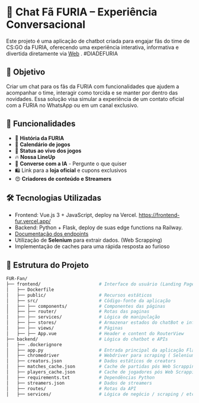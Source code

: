 # 🐺 Chat Fã FURIA – Experiência Conversacional

Este projeto é uma aplicação de chatbot criada para engajar fãs do time de CS:GO da FURIA, oferecendo uma experiência interativa, informativa e divertida diretamente via [Web](https://frontend-fur.vercel.app/) . #DIADEFURIA

## 🎯 Objetivo

Criar um chat para os fãs da FURIA com funcionalidades que ajudem a acompanhar o time, interagir como torcida e se manter por dentro das novidades. Essa solução visa simular a experiência de um contato oficial com a FURIA no WhatsApp ou em um canal exclusivo.

## 🚀 Funcionalidades
- 👀 **História da FURIA**
- 📅 **Calendário de jogos** 
- 🔴 **Status ao vivo dos jogos** 
- 🔥 **Nossa LineUp** 
- 🎉 **Converse com a IA** - Pergunte o que quiser
- 🛍️ Link para a **loja oficial** e cupons exclusivos
- 😍 **Criadores de conteúdo e Streamers**

## 🛠️ Tecnologias Utilizadas

- Frontend: Vue.js 3 + JavaScript, deploy na Vercel. https://frontend-fur.vercel.app/
- Backend: Python + Flask, deploy de suas edge functions na Railway. 
- [Documentação dos endpoints](https://github.com/apicela/FUR-Fan/tree/main/backend#readme)
- Utilização de **Selenium** para extrair dados. (Web Scrapping)
- Implementação de caches para uma rápida resposta ao furioso

## 📁 Estrutura do Projeto

```bash
FUR-Fan/
├── frontend/                      # Interface do usuário (Landing Page)
│   ├── Dockerfile
│   ├── public/                    # Recursos estáticos
│   ├── src/                       # Código-fonte da aplicação
│   ├── ├── components/            # Componentes das páginas          
│   ├── ├── router/                # Rotas das paginas         
│   ├── ├── services/              # Lógica de manipulação       
│   ├── ├── stores/                # Armazenar estados do chatBot e informações      
│   ├── ├── views/                 # Páginas     
│   ├── ├── App.vue                # Header e content do RouterView
├── backend/                       # Lógica do chatbot e APIs
│   ├── .dockerignore
│   ├── app.py                     # Entrada principal da aplicação Flask
│   ├── chromedriver               # Webdriver para scraping ( Selenium)
│   ├── creators.json              # Dados estáticos de creators
│   ├── matches_cache.json         # Cache de partidas pós Web Scrapping
│   ├── players_cache.json         # Cache de jogadores pós Web Scrapping
│   ├── requirements.txt           # Dependências Python
│   ├── streamers.json             # Dados de streamers
│   ├── routes/                    # Rotas da API
│   ├── services/                  # Lógica de negócio / scraping / etc.

